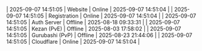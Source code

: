 | 2025-09-07 14:51:05 | Website | Online | 2025-09-07 14:51:04 |
| 2025-09-07 14:51:05 | Registration | Online | 2025-09-07 14:51:04 |
| 2025-09-07 14:51:05 | Auth Server | Offline | 2025-08-18 09:33:31 |
| 2025-09-07 14:51:05 | Kezan (PvE) | Offline | 2025-08-03 17:58:02 |
| 2025-09-07 14:51:05 | Gurubashi (PvP) | Offline | 2025-08-23 21:44:06 |
| 2025-09-07 14:51:05 | Cloudflare | Online | 2025-09-07 14:51:04 |
